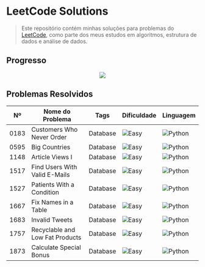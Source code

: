 # LeetCode Solutions

> Este repositório contém minhas soluções para problemas do [LeetCode](https://leetcode.com/), como parte dos meus estudos em algoritmos, estrutura de dados e análise de dados.

## Progresso
<div align="center" justify="center">
    <img src="https://leetcard.jacoblin.cool/YannLeao?ext=heatmap&theme=transparent&border=0">
</div>

## Problemas Resolvidos

| Nº   | Nome do Problema                             | Tags      | Dificuldade                                                                                        | Linguagem                                                                                            |
|------|----------------------------------------------|-----------|----------------------------------------------------------------------------------------------------|------------------------------------------------------------------------------------------------------|
| 0183 | Customers Who Never Order                    | Database  | ![Easy](https://img.shields.io/badge/-Easy-8BC34A?style=flat-square&logo=leetcode&logoColor=white) | ![Python](https://img.shields.io/badge/-Python-3776AB?style=flat-square&logo=python&logoColor=white) |
| 0595 | Big Countries                                | Database  | ![Easy](https://img.shields.io/badge/-Easy-8BC34A?style=flat-square&logo=leetcode&logoColor=white) | ![Python](https://img.shields.io/badge/-Python-3776AB?style=flat-square&logo=python&logoColor=white) |
| 1148 | Article Views I                              | Database  | ![Easy](https://img.shields.io/badge/-Easy-8BC34A?style=flat-square&logo=leetcode&logoColor=white) | ![Python](https://img.shields.io/badge/-Python-3776AB?style=flat-square&logo=python&logoColor=white) |
| 1517 | Find Users With Valid E-Mails                | Database  | ![Easy](https://img.shields.io/badge/-Easy-8BC34A?style=flat-square&logo=leetcode&logoColor=white) | ![Python](https://img.shields.io/badge/-Python-3776AB?style=flat-square&logo=python&logoColor=white) |
| 1527 | Patients With a Condition                    | Database  | ![Easy](https://img.shields.io/badge/-Easy-8BC34A?style=flat-square&logo=leetcode&logoColor=white) | ![Python](https://img.shields.io/badge/-Python-3776AB?style=flat-square&logo=python&logoColor=white) |
| 1667 | Fix Names in a Table                         | Database  | ![Easy](https://img.shields.io/badge/-Easy-8BC34A?style=flat-square&logo=leetcode&logoColor=white) | ![Python](https://img.shields.io/badge/-Python-3776AB?style=flat-square&logo=python&logoColor=white) |
| 1683 | Invalid Tweets                               | Database  | ![Easy](https://img.shields.io/badge/-Easy-8BC34A?style=flat-square&logo=leetcode&logoColor=white) | ![Python](https://img.shields.io/badge/-Python-3776AB?style=flat-square&logo=python&logoColor=white) |
| 1757 | Recyclable and Low Fat Products              | Database  | ![Easy](https://img.shields.io/badge/-Easy-8BC34A?style=flat-square&logo=leetcode&logoColor=white) | ![Python](https://img.shields.io/badge/-Python-3776AB?style=flat-square&logo=python&logoColor=white) |
| 1873 | Calculate Special Bonus                      | Database  | ![Easy](https://img.shields.io/badge/-Easy-8BC34A?style=flat-square&logo=leetcode&logoColor=white) | ![Python](https://img.shields.io/badge/-Python-3776AB?style=flat-square&logo=python&logoColor=white) |



